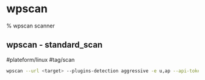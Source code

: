 # wpscan
% wpscan scanner

## wpscan - standard_scan
#plateform/linux #tag/scan
```bash
wpscan --url <target> --plugins-detection aggressive -e u,ap --api-token=<api_token>
```
